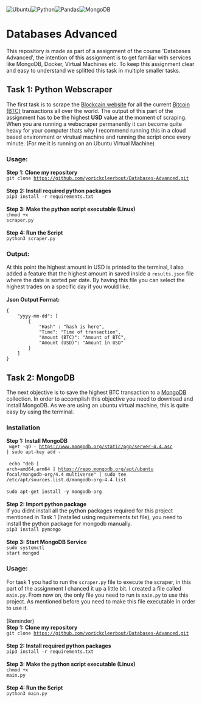 <img alt="Ubuntu" src="https://img.shields.io/badge/Ubuntu-E95420?style=for-the-badge&logo=ubuntu&logoColor=white" /><img alt="Python" src="https://img.shields.io/badge/python%20-%2314354C.svg?&style=for-the-badge&logo=python&logoColor=white"/><img alt="Pandas" src="https://img.shields.io/badge/pandas%20-%23150458.svg?&style=for-the-badge&logo=pandas&logoColor=white" /><img alt="MongoDB" src ="https://img.shields.io/badge/MongoDB-%234ea94b.svg?&style=for-the-badge&logo=mongodb&logoColor=white"/>

# Databases Advanced

This repository is made as part of a assignment of the course 'Databases Advanced', the intention of this assignment is to get familiar with services like MongoDB, Docker, Virtual Machines etc. To keep this assignment clear and easy to understand we splitted this task in multiple smaller tasks.

## Task 1: Python Webscraper

The first task is to scrape the [Blockcain website](https://www.blockchain.com/btc/unconfirmed-transactions) for all the current [Bitcoin (BTC)](https://nl.wikipedia.org/wiki/Bitcoin) transactions all over the world. The output of this part of the assignment has to be the highest **USD** value at the moment of scraping. When you are running a webscraper permanently it can become quite heavy for your computer thats why I recommend running this in a cloud based environment or virutual machine and running the script once every minute. (For me it is running on an Ubuntu Virtual Machine)

### Usage:

**Step 1: Clone my repository**
<br>
<code>git clone https://github.com/yorickcleerbout/Databases-Advanced.git</code>
<br>
<br>
**Step 2: Install required python packages**
<br>
<code>pip3 install -r requirements.txt</code>
<br>
<br>
**Step 3: Make the python script executable (Linux)**
<br>
<code>chmod +x scraper.py</code>
<br>
<br>
**Step 4: Run the Script**
<br>
<code>python3 scraper.py</code>

### Output:

At this point the highest amount in USD is printed to the terminal, I also added a feature that the highest amount in saved inside a <code>results.json</code> file where the date is sorted per date. By having this file you can select the highest trades on a specific day if you would like.
<br>
<br>
**Json Output Format:**
<br>

```
{
	"yyyy-mm-dd": [
		{
			"Hash" : "hash is here",
			"Time": "Time of transaction",
			"Amount (BTC)": "Amount of BTC",
			"Amount (USD)": "Amount in USD"
		}
	]
}
```

## Task 2: MongoDB

The next objective is to save the highest BTC transaction to a [MongoDB](https://www.mongodb.com/) collection. In order to accomplish this objective you need to download and install MongoDB. As we are using an ubuntu virtual machine, this is quite easy by using the terminal.

### Installation

**Step 1: Install MongoDB**
<br>
<code>
wget -qO - https://www.mongodb.org/static/pgp/server-4.4.asc | sudo apt-key add -
</code>
<br>
<br>
<code>
echo "deb [ arch=amd64,arm64 ] https://repo.mongodb.org/apt/ubuntu focal/mongodb-org/4.4 multiverse" | sudo tee /etc/apt/sources.list.d/mongodb-org-4.4.list
</code>
<br>
<br>
<code>sudo apt-get install -y mongodb-org</code>
<br>
<br>
**Step 2: Import python package**
<br>
If you didnt install all the python packages required for this project mentioned in Task 1 (Installed using requirements.txt file), you need to install the python package for mongodb manually.
<br>
<code>pip3 install pymongo</code>
<br>
<br>
**Step 3: Start MongoDB Service**
<br>
<code>sudo systemctl start mongod</code>

### Usage:

For task 1 you had to run the <code>scraper.py</code> file to execute the scraper, in this part of the assignment I chanced it up a little bit. I created a file called <code>main.py</code>. From now on, the only file you need to run is <code>main.py</code> to use this project. As mentioned before you need to make this file executable in order to use it.<br>
<br>(Reminder)<br>
**Step 1: Clone my repository**
<br>
<code>git clone https://github.com/yorickcleerbout/Databases-Advanced.git</code>
<br>
<br>
**Step 2: Install required python packages**
<br>
<code>pip3 install -r requirements.txt</code>
<br>
<br>
**Step 3: Make the python script executable (Linux)**
<br>
<code>chmod +x main.py</code>
<br>
<br>
**Step 4: Run the Script**
<br>
<code>python3 main.py</code>
